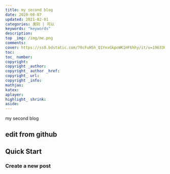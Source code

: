 ```yaml
---
title: my second blog
date: 2020-08-07
updated: 2021-02-01
categories: 类别 | 可以
keywords: "keywords"
description: 
top _img: /img/me.png
comments: 
cover: https://ss0.bdstatic.com/70cFuHSh_Q1YnxGkpoWK1HF6hhy/it/u=1963304009,2816364381&fm=26&gp=0.jpg
toc: 
toc_ number: 
copyright: 
copyright _author: 
copyright_ author _href: 
copyright_ url: 
copyright _info: 
mathjax: 
katex: 
aplayer: 
highlight_ shrink: 
aside: 
---
```



my second blog


## edit from github

## Quick Start

### Create a new post
